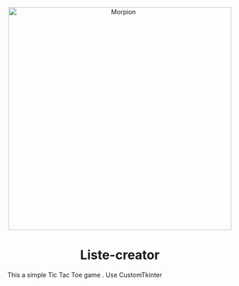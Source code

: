 <p align="center">
  <img alt="Morpion" src="https://github.com/user-attachments/assets/e7dfe1d2-5e4a-4848-88aa-4e2c8468de09" width="500px" />
  <h1 align="center">Liste-creator</h1>
</p>

This a simple Tic Tac Toe game . Use CustomTkinter
